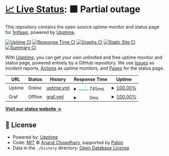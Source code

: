 # [📈 Live Status](https://uppie.d4bbe.com): <!--live status--> **🟧 Partial outage**

This repository contains the open-source uptime monitor and status page for [1mfaasj](https://uppie.d4bbe.com), powered by [Upptime](https://github.com/upptime/upptime).

[![Uptime CI](https://github.com/1mfaasj/uppie/workflows/Uptime%20CI/badge.svg)](https://github.com/1mfaasj/uppie/actions?query=workflow%3A%22Uptime+CI%22)
[![Response Time CI](https://github.com/1mfaasj/uppie/workflows/Response%20Time%20CI/badge.svg)](https://github.com/1mfaasj/uppie/actions?query=workflow%3A%22Response+Time+CI%22)
[![Graphs CI](https://github.com/1mfaasj/uppie/workflows/Graphs%20CI/badge.svg)](https://github.com/1mfaasj/uppie/actions?query=workflow%3A%22Graphs+CI%22)
[![Static Site CI](https://github.com/1mfaasj/uppie/workflows/Static%20Site%20CI/badge.svg)](https://github.com/1mfaasj/uppie/actions?query=workflow%3A%22Static+Site+CI%22)
[![Summary CI](https://github.com/1mfaasj/uppie/workflows/Summary%20CI/badge.svg)](https://github.com/1mfaasj/uppie/actions?query=workflow%3A%22Summary+CI%22)

With [Upptime](https://upptime.js.org), you can get your own unlimited and free uptime monitor and status page, powered entirely by a GitHub repository. We use [Issues](https://github.com/1mfaasj/uppie/issues) as incident reports, [Actions](https://github.com/1mfaasj/uppie/actions) as uptime monitors, and [Pages](https://uppie.d4bbe.com) for the status page.

<!--start: status pages-->
<!-- This summary is generated by Upptime (https://github.com/upptime/upptime) -->
<!-- Do not edit this manually, your changes will be overwritten -->
<!-- prettier-ignore -->
| URL | Status | History | Response Time | Uptime |
| --- | ------ | ------- | ------------- | ------ |
| <img alt="" src="https://icons.duckduckgo.com/ip3/null.ico" height="13"> Uptime | Online | [uptime.yml](https://github.com/1mfaasj/uppie/commits/HEAD/history/uptime.yml) | <details><summary><img alt="Response time graph" src="./graphs/uptime/response-time-week.png" height="20"> 745ms</summary><br><a href="https://uppie.d4bbe.com/history/uptime"><img alt="Response time 754" src="https://img.shields.io/endpoint?url=https%3A%2F%2Fraw.githubusercontent.com%2F1mfaasj%2Fuppie%2FHEAD%2Fapi%2Fuptime%2Fresponse-time.json"></a><br><a href="https://uppie.d4bbe.com/history/uptime"><img alt="24-hour response time 764" src="https://img.shields.io/endpoint?url=https%3A%2F%2Fraw.githubusercontent.com%2F1mfaasj%2Fuppie%2FHEAD%2Fapi%2Fuptime%2Fresponse-time-day.json"></a><br><a href="https://uppie.d4bbe.com/history/uptime"><img alt="7-day response time 745" src="https://img.shields.io/endpoint?url=https%3A%2F%2Fraw.githubusercontent.com%2F1mfaasj%2Fuppie%2FHEAD%2Fapi%2Fuptime%2Fresponse-time-week.json"></a><br><a href="https://uppie.d4bbe.com/history/uptime"><img alt="30-day response time 754" src="https://img.shields.io/endpoint?url=https%3A%2F%2Fraw.githubusercontent.com%2F1mfaasj%2Fuppie%2FHEAD%2Fapi%2Fuptime%2Fresponse-time-month.json"></a><br><a href="https://uppie.d4bbe.com/history/uptime"><img alt="1-year response time 754" src="https://img.shields.io/endpoint?url=https%3A%2F%2Fraw.githubusercontent.com%2F1mfaasj%2Fuppie%2FHEAD%2Fapi%2Fuptime%2Fresponse-time-year.json"></a></details> | <details><summary><a href="https://uppie.d4bbe.com/history/uptime">100.00%</a></summary><a href="https://uppie.d4bbe.com/history/uptime"><img alt="All-time uptime 100.00%" src="https://img.shields.io/endpoint?url=https%3A%2F%2Fraw.githubusercontent.com%2F1mfaasj%2Fuppie%2FHEAD%2Fapi%2Fuptime%2Fuptime.json"></a><br><a href="https://uppie.d4bbe.com/history/uptime"><img alt="24-hour uptime 100.00%" src="https://img.shields.io/endpoint?url=https%3A%2F%2Fraw.githubusercontent.com%2F1mfaasj%2Fuppie%2FHEAD%2Fapi%2Fuptime%2Fuptime-day.json"></a><br><a href="https://uppie.d4bbe.com/history/uptime"><img alt="7-day uptime 100.00%" src="https://img.shields.io/endpoint?url=https%3A%2F%2Fraw.githubusercontent.com%2F1mfaasj%2Fuppie%2FHEAD%2Fapi%2Fuptime%2Fuptime-week.json"></a><br><a href="https://uppie.d4bbe.com/history/uptime"><img alt="30-day uptime 100.00%" src="https://img.shields.io/endpoint?url=https%3A%2F%2Fraw.githubusercontent.com%2F1mfaasj%2Fuppie%2FHEAD%2Fapi%2Fuptime%2Fuptime-month.json"></a><br><a href="https://uppie.d4bbe.com/history/uptime"><img alt="1-year uptime 100.00%" src="https://img.shields.io/endpoint?url=https%3A%2F%2Fraw.githubusercontent.com%2F1mfaasj%2Fuppie%2FHEAD%2Fapi%2Fuptime%2Fuptime-year.json"></a></details>
| <img alt="" src="https://icons.duckduckgo.com/ip3/null.ico" height="13"> Graf | Offline | [graf.yml](https://github.com/1mfaasj/uppie/commits/HEAD/history/graf.yml) | <details><summary><img alt="Response time graph" src="./graphs/graf/response-time-week.png" height="20"> 0ms</summary><br><a href="https://uppie.d4bbe.com/history/graf"><img alt="Response time 789" src="https://img.shields.io/endpoint?url=https%3A%2F%2Fraw.githubusercontent.com%2F1mfaasj%2Fuppie%2FHEAD%2Fapi%2Fgraf%2Fresponse-time.json"></a><br><a href="https://uppie.d4bbe.com/history/graf"><img alt="24-hour response time 0" src="https://img.shields.io/endpoint?url=https%3A%2F%2Fraw.githubusercontent.com%2F1mfaasj%2Fuppie%2FHEAD%2Fapi%2Fgraf%2Fresponse-time-day.json"></a><br><a href="https://uppie.d4bbe.com/history/graf"><img alt="7-day response time 0" src="https://img.shields.io/endpoint?url=https%3A%2F%2Fraw.githubusercontent.com%2F1mfaasj%2Fuppie%2FHEAD%2Fapi%2Fgraf%2Fresponse-time-week.json"></a><br><a href="https://uppie.d4bbe.com/history/graf"><img alt="30-day response time 787" src="https://img.shields.io/endpoint?url=https%3A%2F%2Fraw.githubusercontent.com%2F1mfaasj%2Fuppie%2FHEAD%2Fapi%2Fgraf%2Fresponse-time-month.json"></a><br><a href="https://uppie.d4bbe.com/history/graf"><img alt="1-year response time 789" src="https://img.shields.io/endpoint?url=https%3A%2F%2Fraw.githubusercontent.com%2F1mfaasj%2Fuppie%2FHEAD%2Fapi%2Fgraf%2Fresponse-time-year.json"></a></details> | <details><summary><a href="https://uppie.d4bbe.com/history/graf">100.00%</a></summary><a href="https://uppie.d4bbe.com/history/graf"><img alt="All-time uptime 100.00%" src="https://img.shields.io/endpoint?url=https%3A%2F%2Fraw.githubusercontent.com%2F1mfaasj%2Fuppie%2FHEAD%2Fapi%2Fgraf%2Fuptime.json"></a><br><a href="https://uppie.d4bbe.com/history/graf"><img alt="24-hour uptime 100.00%" src="https://img.shields.io/endpoint?url=https%3A%2F%2Fraw.githubusercontent.com%2F1mfaasj%2Fuppie%2FHEAD%2Fapi%2Fgraf%2Fuptime-day.json"></a><br><a href="https://uppie.d4bbe.com/history/graf"><img alt="7-day uptime 100.00%" src="https://img.shields.io/endpoint?url=https%3A%2F%2Fraw.githubusercontent.com%2F1mfaasj%2Fuppie%2FHEAD%2Fapi%2Fgraf%2Fuptime-week.json"></a><br><a href="https://uppie.d4bbe.com/history/graf"><img alt="30-day uptime 100.00%" src="https://img.shields.io/endpoint?url=https%3A%2F%2Fraw.githubusercontent.com%2F1mfaasj%2Fuppie%2FHEAD%2Fapi%2Fgraf%2Fuptime-month.json"></a><br><a href="https://uppie.d4bbe.com/history/graf"><img alt="1-year uptime 100.00%" src="https://img.shields.io/endpoint?url=https%3A%2F%2Fraw.githubusercontent.com%2F1mfaasj%2Fuppie%2FHEAD%2Fapi%2Fgraf%2Fuptime-year.json"></a></details>

<!--end: status pages-->

[**Visit our status website →**](https://uppie.d4bbe.com)

## 📄 License

- Powered by: [Upptime](https://github.com/upptime/upptime)
- Code: [MIT](./LICENSE) © [Anand Chowdhary](https://anandchowdhary.com), supported by [Pabio](https://pabio.com)
- Data in the `./history` directory: [Open Database License](https://opendatacommons.org/licenses/odbl/1-0/)
